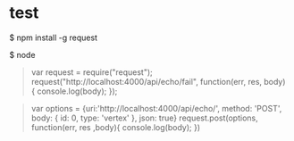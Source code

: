 # test
$ npm install -g request

$ node
> var request = require("request");
> request("http://localhost:4000/api/echo/fail", function(err, res, body) { console.log(body); });

> var options = {uri:'http://localhost:4000/api/echo/', method: 'POST', body: { id: 0, type: 'vertex' }, json: true}
> request.post(options, function(err, res ,body){ console.log(body); })
